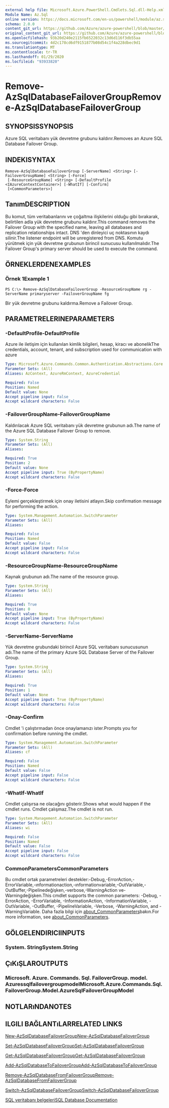 ```yaml
---
external help file: Microsoft.Azure.PowerShell.Cmdlets.Sql.dll-Help.xml
Module Name: Az.Sql
online version: https://docs.microsoft.com/en-us/powershell/module/az.sql/remove-azsqldatabasefailovergroup
schema: 2.0.0
content_git_url: https://github.com/Azure/azure-powershell/blob/master/src/Sql/Sql/help/Remove-AzSqlDatabaseFailoverGroup.md
original_content_git_url: https://github.com/Azure/azure-powershell/blob/master/src/Sql/Sql/help/Remove-AzSqlDatabaseFailoverGroup.md
ms.openlocfilehash: 93b20d240e2115fb6522032c13d6d116f3db55aa
ms.sourcegitcommit: 4d2c178cd6df9151877b08d54c1f4a228dbec9d1
ms.translationtype: MT
ms.contentlocale: tr-TR
ms.lasthandoff: 01/29/2020
ms.locfileid: "93933820"
---
```

# <span data-ttu-id="aa071-101">Remove-AzSqlDatabaseFailoverGroup</span><span class="sxs-lookup"><span data-stu-id="aa071-101">Remove-AzSqlDatabaseFailoverGroup</span></span>

## <span data-ttu-id="aa071-102">SYNOPSIS</span><span class="sxs-lookup"><span data-stu-id="aa071-102">SYNOPSIS</span></span>
<span data-ttu-id="aa071-103">Azure SQL veritabanı yük devretme grubunu kaldırır.</span><span class="sxs-lookup"><span data-stu-id="aa071-103">Removes an Azure SQL Database Failover Group.</span></span>

## <span data-ttu-id="aa071-104">INDEKI</span><span class="sxs-lookup"><span data-stu-id="aa071-104">SYNTAX</span></span>

```
Remove-AzSqlDatabaseFailoverGroup [-ServerName] <String> [-FailoverGroupName] <String> [-Force]
 [-ResourceGroupName] <String> [-DefaultProfile <IAzureContextContainer>] [-WhatIf] [-Confirm]
 [<CommonParameters>]
```

## <span data-ttu-id="aa071-105">Tanım</span><span class="sxs-lookup"><span data-stu-id="aa071-105">DESCRIPTION</span></span>
<span data-ttu-id="aa071-106">Bu komut, tüm veritabanlarını ve çoğaltma ilişkilerini olduğu gibi bırakarak, belirtilen adla yük devretme grubunu kaldırır.</span><span class="sxs-lookup"><span data-stu-id="aa071-106">This command removes the Failover Group with the specified name, leaving all databases and replication relationships intact.</span></span> <span data-ttu-id="aa071-107">DNS 'den dinleyici uç noktasının kaydı silinir.</span><span class="sxs-lookup"><span data-stu-id="aa071-107">The listener endpoint will be unregistered from DNS.</span></span>
<span data-ttu-id="aa071-108">Komutu yürütmek için yük devretme grubunun birincil sunucusu kullanılmalıdır.</span><span class="sxs-lookup"><span data-stu-id="aa071-108">The Failover Group's primary server should be used to execute the command.</span></span>

## <span data-ttu-id="aa071-109">ÖRNEKLERDEN</span><span class="sxs-lookup"><span data-stu-id="aa071-109">EXAMPLES</span></span>

### <span data-ttu-id="aa071-110">Örnek 1</span><span class="sxs-lookup"><span data-stu-id="aa071-110">Example 1</span></span>
```
PS C:\> Remove-AzSqlDatabaseFailoverGroup -ResourceGroupName rg -ServerName primaryserver -FailoverGroupName fg
```

<span data-ttu-id="aa071-111">Bir yük devretme grubunu kaldırma.</span><span class="sxs-lookup"><span data-stu-id="aa071-111">Remove a Failover Group.</span></span>

## <span data-ttu-id="aa071-112">PARAMETRELERINE</span><span class="sxs-lookup"><span data-stu-id="aa071-112">PARAMETERS</span></span>

### <span data-ttu-id="aa071-113">-DefaultProfile</span><span class="sxs-lookup"><span data-stu-id="aa071-113">-DefaultProfile</span></span>
<span data-ttu-id="aa071-114">Azure ile iletişim için kullanılan kimlik bilgileri, hesap, kiracı ve abonelik</span><span class="sxs-lookup"><span data-stu-id="aa071-114">The credentials, account, tenant, and subscription used for communication with azure</span></span>

```yaml
Type: Microsoft.Azure.Commands.Common.Authentication.Abstractions.Core.IAzureContextContainer
Parameter Sets: (All)
Aliases: AzContext, AzureRmContext, AzureCredential

Required: False
Position: Named
Default value: None
Accept pipeline input: False
Accept wildcard characters: False
```

### <span data-ttu-id="aa071-115">-FailoverGroupName</span><span class="sxs-lookup"><span data-stu-id="aa071-115">-FailoverGroupName</span></span>
<span data-ttu-id="aa071-116">Kaldırılacak Azure SQL veritabanı yük devretme grubunun adı.</span><span class="sxs-lookup"><span data-stu-id="aa071-116">The name of the Azure SQL Database Failover Group to remove.</span></span>

```yaml
Type: System.String
Parameter Sets: (All)
Aliases:

Required: True
Position: 2
Default value: None
Accept pipeline input: True (ByPropertyName)
Accept wildcard characters: False
```

### <span data-ttu-id="aa071-117">-Force</span><span class="sxs-lookup"><span data-stu-id="aa071-117">-Force</span></span>
<span data-ttu-id="aa071-118">Eylemi gerçekleştirmek için onay iletisini atlayın.</span><span class="sxs-lookup"><span data-stu-id="aa071-118">Skip confirmation message for performing the action.</span></span>

```yaml
Type: System.Management.Automation.SwitchParameter
Parameter Sets: (All)
Aliases:

Required: False
Position: Named
Default value: False
Accept pipeline input: False
Accept wildcard characters: False
```

### <span data-ttu-id="aa071-119">-ResourceGroupName</span><span class="sxs-lookup"><span data-stu-id="aa071-119">-ResourceGroupName</span></span>
<span data-ttu-id="aa071-120">Kaynak grubunun adı.</span><span class="sxs-lookup"><span data-stu-id="aa071-120">The name of the resource group.</span></span>

```yaml
Type: System.String
Parameter Sets: (All)
Aliases:

Required: True
Position: 0
Default value: None
Accept pipeline input: True (ByPropertyName)
Accept wildcard characters: False
```

### <span data-ttu-id="aa071-121">-ServerName</span><span class="sxs-lookup"><span data-stu-id="aa071-121">-ServerName</span></span>
<span data-ttu-id="aa071-122">Yük devretme grubundaki birincil Azure SQL veritabanı sunucusunun adı.</span><span class="sxs-lookup"><span data-stu-id="aa071-122">The name of the primary Azure SQL Database Server of the Failover Group.</span></span>

```yaml
Type: System.String
Parameter Sets: (All)
Aliases:

Required: True
Position: 1
Default value: None
Accept pipeline input: True (ByPropertyName)
Accept wildcard characters: False
```

### <span data-ttu-id="aa071-123">-Onay</span><span class="sxs-lookup"><span data-stu-id="aa071-123">-Confirm</span></span>
<span data-ttu-id="aa071-124">Cmdlet 'i çalıştırmadan önce onaylamanızı ister.</span><span class="sxs-lookup"><span data-stu-id="aa071-124">Prompts you for confirmation before running the cmdlet.</span></span>

```yaml
Type: System.Management.Automation.SwitchParameter
Parameter Sets: (All)
Aliases: cf

Required: False
Position: Named
Default value: False
Accept pipeline input: False
Accept wildcard characters: False
```

### <span data-ttu-id="aa071-125">-WhatIf</span><span class="sxs-lookup"><span data-stu-id="aa071-125">-WhatIf</span></span>
<span data-ttu-id="aa071-126">Cmdlet çalışırsa ne olacağını gösterir.</span><span class="sxs-lookup"><span data-stu-id="aa071-126">Shows what would happen if the cmdlet runs.</span></span>
<span data-ttu-id="aa071-127">Cmdlet çalışmaz.</span><span class="sxs-lookup"><span data-stu-id="aa071-127">The cmdlet is not run.</span></span>

```yaml
Type: System.Management.Automation.SwitchParameter
Parameter Sets: (All)
Aliases: wi

Required: False
Position: Named
Default value: False
Accept pipeline input: False
Accept wildcard characters: False
```

### <span data-ttu-id="aa071-128">CommonParameters</span><span class="sxs-lookup"><span data-stu-id="aa071-128">CommonParameters</span></span>
<span data-ttu-id="aa071-129">Bu cmdlet ortak parametreleri destekler:-Debug,-ErrorAction,-ErrorVariable,-ınformationaction,-ınformationvariable,-OutVariable,-OutBuffer,-Pipelinedeğişken,-verbose,-WarningAction ve-Warningdeğişken.</span><span class="sxs-lookup"><span data-stu-id="aa071-129">This cmdlet supports the common parameters: -Debug, -ErrorAction, -ErrorVariable, -InformationAction, -InformationVariable, -OutVariable, -OutBuffer, -PipelineVariable, -Verbose, -WarningAction, and -WarningVariable.</span></span> <span data-ttu-id="aa071-130">Daha fazla bilgi için [about_CommonParameters](https://go.microsoft.com/fwlink/?LinkID=113216)bakın.</span><span class="sxs-lookup"><span data-stu-id="aa071-130">For more information, see [about_CommonParameters](https://go.microsoft.com/fwlink/?LinkID=113216).</span></span>

## <span data-ttu-id="aa071-131">GÖLGELENDIRICI</span><span class="sxs-lookup"><span data-stu-id="aa071-131">INPUTS</span></span>

### <span data-ttu-id="aa071-132">System. String</span><span class="sxs-lookup"><span data-stu-id="aa071-132">System.String</span></span>

## <span data-ttu-id="aa071-133">ÇıKıŞLAR</span><span class="sxs-lookup"><span data-stu-id="aa071-133">OUTPUTS</span></span>

### <span data-ttu-id="aa071-134">Microsoft. Azure. Commands. Sql. FailoverGroup. model. Azuressqlfailovergroupmodel</span><span class="sxs-lookup"><span data-stu-id="aa071-134">Microsoft.Azure.Commands.Sql.FailoverGroup.Model.AzureSqlFailoverGroupModel</span></span>

## <span data-ttu-id="aa071-135">NOTLARıNDA</span><span class="sxs-lookup"><span data-stu-id="aa071-135">NOTES</span></span>

## <span data-ttu-id="aa071-136">ILGILI BAĞLANTıLAR</span><span class="sxs-lookup"><span data-stu-id="aa071-136">RELATED LINKS</span></span>

[<span data-ttu-id="aa071-137">New-AzSqlDatabaseFailoverGroup</span><span class="sxs-lookup"><span data-stu-id="aa071-137">New-AzSqlDatabaseFailoverGroup</span></span>](./New-AzSqlDatabaseFailoverGroup.md)

[<span data-ttu-id="aa071-138">Set-AzSqlDatabaseFailoverGroup</span><span class="sxs-lookup"><span data-stu-id="aa071-138">Set-AzSqlDatabaseFailoverGroup</span></span>](./Set-AzSqlDatabaseFailoverGroup.md)

[<span data-ttu-id="aa071-139">Get-AzSqlDatabaseFailoverGroup</span><span class="sxs-lookup"><span data-stu-id="aa071-139">Get-AzSqlDatabaseFailoverGroup</span></span>](./Get-AzSqlDatabaseFailoverGroup.md)

[<span data-ttu-id="aa071-140">Add-AzSqlDatabaseToFailoverGroup</span><span class="sxs-lookup"><span data-stu-id="aa071-140">Add-AzSqlDatabaseToFailoverGroup</span></span>](./Add-AzSqlDatabaseToFailoverGroup.md)

[<span data-ttu-id="aa071-141">Remove-AzSqlDatabaseFromFailoverGroup</span><span class="sxs-lookup"><span data-stu-id="aa071-141">Remove-AzSqlDatabaseFromFailoverGroup</span></span>](./Remove-AzSqlDatabaseFromFailoverGroup.md)

[<span data-ttu-id="aa071-142">Switch-AzSqlDatabaseFailoverGroup</span><span class="sxs-lookup"><span data-stu-id="aa071-142">Switch-AzSqlDatabaseFailoverGroup</span></span>](./Switch-AzSqlDatabaseFailoverGroup.md)

[<span data-ttu-id="aa071-143">SQL veritabanı belgeleri</span><span class="sxs-lookup"><span data-stu-id="aa071-143">SQL Database Documentation</span></span>](https://docs.microsoft.com/azure/sql-database/)
